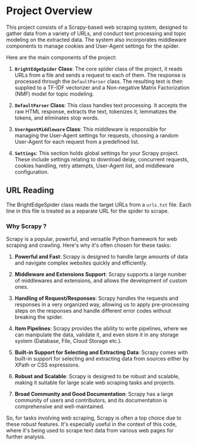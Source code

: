 # Project Overview

This project consists of a Scrapy-based web scraping system, designed to gather data from a variety of URLs, and conduct text processing and topic modeling on the extracted data. The system also incorporates middleware components to manage cookies and User-Agent settings for the spider.

Here are the main components of the project:

1. **`BrightEdgeSpider` Class**: The core spider class of the project, it reads URLs from a file and sends a request to each of them. The response is processed through the `DefaultParser` class. The resulting text is then supplied to a TF-IDF vectorizer and a Non-negative Matrix Factorization (NMF) model for topic modeling.

2. **`DefaultParser` Class**: This class handles text processing. It accepts the raw HTML response, extracts the text, tokenizes it, lemmatizes the tokens, and eliminates stop words.

3. **`UserAgentMiddleware` Class**: This middleware is responsible for managing the User-Agent settings for requests, choosing a random User-Agent for each request from a predefined list.

4. **`Settings`**: This section holds global settings for your Scrapy project. These include settings relating to download delay, concurrent requests, cookies handling, retry attempts, User-Agent list, and middleware configuration.

## URL Reading

The BrightEdgeSpider class reads the target URLs from a `urls.txt` file. Each line in this file is treated as a separate URL for the spider to scrape.


### Why Scrapy ?

Scrapy is a popular, powerful, and versatile Python framework for web scraping and crawling. Here's why it's often chosen for these tasks:

1. **Powerful and Fast**: Scrapy is designed to handle large amounts of data and navigate complex websites quickly and efficiently.

2. **Middleware and Extensions Support**: Scrapy supports a large number of middlewares and extensions, and allows the development of custom ones.

3. **Handling of Request/Responses**: Scrapy handles the requests and responses in a very organized way, allowing us to apply pre-processing steps on the responses and handle different error codes without breaking the spider.

4. **Item Pipelines**: Scrapy provides the ability to write pipelines, where we can manipulate the data, validate it, and even store it in any storage system (Database, File, Cloud Storage etc.).

5. **Built-in Support for Selecting and Extracting Data**: Scrapy comes with built-in support for selecting and extracting data from sources either by XPath or CSS expressions.

6. **Robust and Scalable**: Scrapy is designed to be robust and scalable, making it suitable for large scale web scraping tasks and projects.

7. **Broad Community and Good Documentation**: Scrapy has a large community of users and contributors, and its documentation is comprehensive and well-maintained.

So, for tasks involving web scraping, Scrapy is often a top choice due to these robust features. It's especially useful in the context of this code, where it's being used to scrape text data from various web pages for further analysis.
